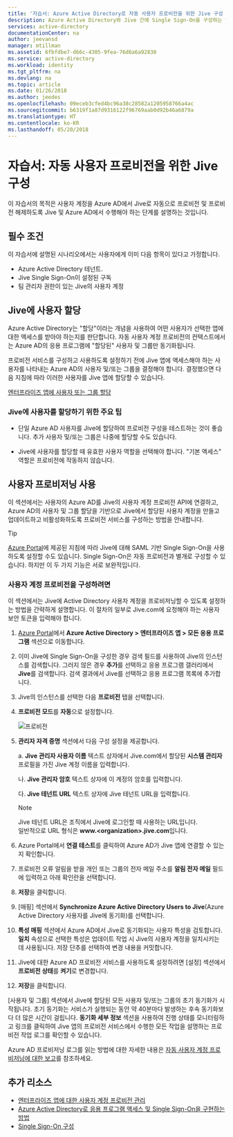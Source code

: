 ```yaml
---
title: '자습서: Azure Active Directory로 자동 사용자 프로비전을 위한 Jive 구성 | Microsoft Docs'
description: Azure Active Directory와 Jive 간에 Single Sign-On을 구성하는 방법에 대해 알아봅니다.
services: active-directory
documentationCenter: na
author: jeevansd
manager: mtillman
ms.assetid: 6fbfdbe7-d66c-4305-9fea-76d6a6a92830
ms.service: active-directory
ms.workload: identity
ms.tgt_pltfrm: na
ms.devlang: na
ms.topic: article
ms.date: 01/26/2018
ms.author: jeedes
ms.openlocfilehash: 09eceb3cfed4bc96a38c28582a1205958766a4ac
ms.sourcegitcommit: b6319f1a87d9316122f96769aab0d92b46a6879a
ms.translationtype: HT
ms.contentlocale: ko-KR
ms.lasthandoff: 05/20/2018
---
```

# <a name="tutorial-configure-jive-for-automatic-user-provisioning"></a>자습서: 자동 사용자 프로비전을 위한 Jive 구성

이 자습서의 목적은 사용자 계정을 Azure AD에서 Jive로 자동으로 프로비전 및 프로비전 해제하도록 Jive 및 Azure AD에서 수행해야 하는 단계를 설명하는 것입니다.

## <a name="prerequisites"></a>필수 조건

이 자습서에 설명된 시나리오에서는 사용자에게 이미 다음 항목이 있다고 가정합니다.

*   Azure Active Directory 테넌트.
*   Jive Single Sign-On이 설정된 구독
*   팀 관리자 권한이 있는 Jive의 사용자 계정

## <a name="assigning-users-to-jive"></a>Jive에 사용자 할당

Azure Active Directory는 "할당"이라는 개념을 사용하여 어떤 사용자가 선택한 앱에 대한 액세스를 받아야 하는지를 판단합니다. 자동 사용자 계정 프로비전의 컨텍스트에서는 Azure AD의 응용 프로그램에 "할당된" 사용자 및 그룹만 동기화됩니다.

프로비전 서비스를 구성하고 사용하도록 설정하기 전에 Jive 앱에 액세스해야 하는 사용자를 나타내는 Azure AD의 사용자 및/또는 그룹을 결정해야 합니다. 결정했으면 다음 지침에 따라 이러한 사용자를 Jive 앱에 할당할 수 있습니다.

[엔터프라이즈 앱에 사용자 또는 그룹 할당](https://docs.microsoft.com/azure/active-directory/active-directory-coreapps-assign-user-azure-portal)

### <a name="important-tips-for-assigning-users-to-jive"></a>Jive에 사용자를 할당하기 위한 주요 팁

*   단일 Azure AD 사용자를 Jive에 할당하여 프로비전 구성을 테스트하는 것이 좋습니다. 추가 사용자 및/또는 그룹은 나중에 할당할 수도 있습니다.

*   Jive에 사용자를 할당할 때 유효한 사용자 역할을 선택해야 합니다. "기본 액세스" 역할은 프로비전에 작동하지 않습니다.

## <a name="enable-user-provisioning"></a>사용자 프로비저닝 사용

이 섹션에서는 사용자의 Azure AD를 Jive의 사용자 계정 프로비전 API에 연결하고, Azure AD의 사용자 및 그룹 할당을 기반으로 Jive에서 할당된 사용자 계정을 만들고 업데이트하고 비활성화하도록 프로비전 서비스를 구성하는 방법을 안내합니다.

> [!TIP]
> [Azure Portal](https://portal.azure.com)에 제공된 지침에 따라 Jive에 대해 SAML 기반 Single Sign-On을 사용하도록 설정할 수도 있습니다. Single Sign-On은 자동 프로비전과 별개로 구성할 수 있습니다. 하지만 이 두 가지 기능은 서로 보완적입니다.

### <a name="to-configure-user-account-provisioning"></a>사용자 계정 프로비전을 구성하려면

이 섹션에서는 Jive에 Active Directory 사용자 계정을 프로비저닝할 수 있도록 설정하는 방법을 간략하게 설명합니다.
이 절차의 일부로 Jive.com에 요청해야 하는 사용자 보안 토큰을 입력해야 합니다.

1. [Azure Portal](https://portal.azure.com)에서 **Azure Active Directory > 엔터프라이즈 앱 > 모든 응용 프로그램** 섹션으로 이동합니다.

2. 이미 Jive에 Single Sign-On을 구성한 경우 검색 필드를 사용하여 Jive의 인스턴스를 검색합니다. 그러지 않은 경우 **추가**를 선택하고 응용 프로그램 갤러리에서 **Jive**를 검색합니다. 검색 결과에서 Jive를 선택하고 응용 프로그램 목록에 추가합니다.

3. Jive의 인스턴스를 선택한 다음 **프로비전** 탭을 선택합니다.

4. **프로비전 모드**를 **자동**으로 설정합니다. 

    ![프로비전](./media/active-directory-saas-jive-provisioning-tutorial/provisioning.png)

5. **관리자 자격 증명** 섹션에서 다음 구성 설정을 제공합니다.
   
    a. **Jive 관리자 사용자 이름** 텍스트 상자에서 Jive.com에서 할당된 **시스템 관리자** 프로필을 가진 Jive 계정 이름을 입력합니다.
   
    나. **Jive 관리자 암호** 텍스트 상자에 이 계정의 암호를 입력합니다.
   
    다. **Jive 테넌트 URL** 텍스트 상자에 Jive 테넌트 URL을 입력합니다.
      
      > [!NOTE]
      > Jive 테넌트 URL은 조직에서 Jive에 로그인할 때 사용하는 URL입니다.  
      > 일반적으로 URL 형식은 **www.\<organization\>.jive.com**입니다.          

6. Azure Portal에서 **연결 테스트**를 클릭하여 Azure AD가 Jive 앱에 연결할 수 있는지 확인합니다.

7. 프로비전 오류 알림을 받을 개인 또는 그룹의 전자 메일 주소를 **알림 전자 메일** 필드에 입력하고 아래 확인란을 선택합니다.

8. **저장**을 클릭합니다.

9. [매핑] 섹션에서 **Synchronize Azure Active Directory Users to Jive**(Azure Active Directory 사용자를 Jive에 동기화)를 선택합니다.

10. **특성 매핑** 섹션에서 Azure AD에서 Jive로 동기화되는 사용자 특성을 검토합니다. **일치** 속성으로 선택한 특성은 업데이트 작업 시 Jive의 사용자 계정을 일치시키는 데 사용됩니다. 저장 단추를 선택하여 변경 내용을 커밋합니다.

11. Jive에 대한 Azure AD 프로비전 서비스를 사용하도록 설정하려면 [설정] 섹션에서 **프로비전 상태**를 **켜기**로 변경합니다.

12. **저장**을 클릭합니다.

[사용자 및 그룹] 섹션에서 Jive에 할당된 모든 사용자 및/또는 그룹의 초기 동기화가 시작됩니다. 초기 동기화는 서비스가 실행되는 동안 약 40분마다 발생하는 후속 동기화보다 더 많은 시간이 걸립니다. **동기화 세부 정보** 섹션을 사용하여 진행 상태를 모니터링하고 링크를 클릭하여 Jive 앱의 프로비전 서비스에서 수행한 모든 작업을 설명하는 프로비전 작업 로그를 확인할 수 있습니다.

Azure AD 프로비저닝 로그를 읽는 방법에 대한 자세한 내용은 [자동 사용자 계정 프로비저닝에 대한 보고](active-directory-saas-provisioning-reporting.md)를 참조하세요.

## <a name="additional-resources"></a>추가 리소스

* [엔터프라이즈 앱에 대한 사용자 계정 프로비전 관리](active-directory-saas-tutorial-list.md)
* [Azure Active Directory로 응용 프로그램 액세스 및 Single Sign-On을 구현하는 방법](manage-apps/what-is-single-sign-on.md)
* [Single Sign-On 구성](active-directory-saas-jive-tutorial.md)